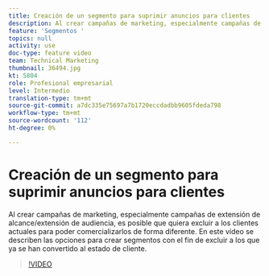 ```yaml
---
title: Creación de un segmento para suprimir anuncios para clientes
description: Al crear campañas de marketing, especialmente campañas de extensión de alcance/extensión de audiencia, es posible que quiera excluir a los clientes actuales para poder comercializarlos de forma diferente. En este vídeo se describen las opciones para crear segmentos con el fin de excluir a los que ya se han convertido al estado de cliente.
feature: 'Segmentos '
topics: null
activity: use
doc-type: feature video
team: Technical Marketing
thumbnail: 36494.jpg
kt: 5804
role: Profesional empresarial
level: Intermedio
translation-type: tm+mt
source-git-commit: a7dc335e75697a7b1720eccdadbb9605fdeda798
workflow-type: tm+mt
source-wordcount: '112'
ht-degree: 0%

---
```



# Creación de un segmento para suprimir anuncios para clientes

Al crear campañas de marketing, especialmente campañas de extensión de alcance/extensión de audiencia, es posible que quiera excluir a los clientes actuales para poder comercializarlos de forma diferente. En este vídeo se describen las opciones para crear segmentos con el fin de excluir a los que ya se han convertido al estado de cliente.

>[!VIDEO](https://video.tv.adobe.com/v/36494/?quality=12&learn=on)
